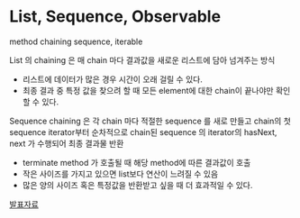 # List, Sequence, Observable
method chaining
sequence, iterable

List 의 chaining 은 매 chain 마다 결과값을 새로운 리스트에 담아 넘겨주는 방식
- 리스트에 데이터가 많은 경우 시간이 오래 걸릴 수 있다.
- 최종 결과 중 특정 값을 찾으려 할 때 모든 element에 대한 chain이 끝나야만 확인할 수 있다.

Sequence chaining 은 각 chain 마다 적절한 sequence 를 새로 만들고
chain의 첫 sequence iterator부터 순차적으로 chain된 sequence 의
iterator의 hasNext, next 가 수행되어 최종 결과물 반환
- terminate method 가 호출될 때 해당 method에 따른 결과값이 호출
- 작은 사이즈를 가지고 있으면 list보다 연산이 느려질 수 있음
- 많은 양의 사이즈 혹은 특정값을 반환받고 싶을 때 더 효과적일 수 있다.

[발표자료](https://speakerdeck.com/omjoonkim/what-is-the-difference-between-list-sequence-and-observable)

